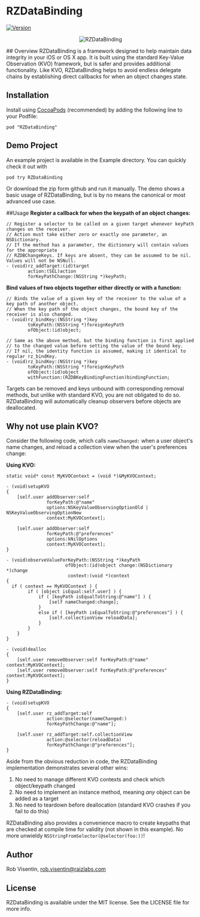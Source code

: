 # RZDataBinding

[![Version](https://img.shields.io/cocoapods/v/RZDataBinding.svg?style=flat)](http://cocoadocs.org/docsets/RZDataBinding)

<p align="center">
<img src="http://cl.ly/image/1r0I0x401W2m/chain.png"
alt="RZDataBinding">
</p>
## Overview
RZDataBinding is a framework designed to help maintain data integrity in your iOS or OS X app. It is built using the standard Key-Value Observation (KVO) framework, but is safer and provides additional functionality. Like KVO, RZDataBinding helps to avoid endless delegate chains by establishing direct callbacks for when an object changes state.

## Installation
Install using [CocoaPods](http://cocoapods.org) (recommended) by adding the following line to your Podfile:

`pod "RZDataBinding"`

## Demo Project
An example project is available in the Example directory. You can quickly check it out with

`pod try RZDataBinding`

Or download the zip form github and run it manually. The demo shows a basic usage of RZDataBinding, but is by no means the canonical or most advanced use case. 

##Usage
**Register a callback for when the keypath of an object changes:**
``` obj-c
// Register a selector to be called on a given target whenever keyPath changes on the receiver.
// Action must take either zero or exactly one parameter, an NSDictionary. 
// If the method has a parameter, the dictionary will contain values for the appropriate 
// RZDBChangeKeys. If keys are absent, they can be assumed to be nil. Values will not be NSNull.
- (void)rz_addTarget:(id)target
        action:(SEL)action
        forKeyPathChange:(NSString *)keyPath;
```

**Bind values of two objects together either directly or with a function:**
``` obj-c
// Binds the value of a given key of the receiver to the value of a key path of another object. 
// When the key path of the object changes, the bound key of the receiver is also changed.
- (void)rz_bindKey:(NSString *)key
        toKeyPath:(NSString *)foreignKeyPath
        ofObject:(id)object;

// Same as the above method, but the binding function is first applied 
// to the changed value before setting the value of the bound key.
// If nil, the identity function is assumed, making it identical to regular rz_bindKey.
- (void)rz_bindKey:(NSString *)key 
        toKeyPath:(NSString *)foreignKeyPath 
        ofObject:(id)object
        withFunction:(RZDBKeyBindingFunction)bindingFunction;
```
Targets can be removed and keys unbound with corresponding removal methods, but unlike with standard KVO, you are not obligated to do so. RZDataBinding will automatically cleanup observers before objects are deallocated. 

## Why not use plain KVO?
Consider the following code, which calls `nameChanged:` when a user object's name changes, and reload a collection view when the user's preferences change:

**Using KVO:**
``` obj-c
static void* const MyKVOContext = (void *)&MyKVOContext;

- (void)setupKVO
{
    [self.user addObserver:self
               forKeyPath:@"name"
               options:NSKeyValueObservingOptionOld | NSKeyValueObservingOptionNew
               context:MyKVOContext]; 
                  
    [self.user addObserver:self
               forKeyPath:@"preferences"
               options:kNilOptions
               context:MyKVOContext];
}

- (void)observeValueForKeyPath:(NSString *)keyPath
                      ofObject:(id)object change:(NSDictionary *)change
                       context:(void *)context
{
  if ( context == MyKVOContext ) {
        if ( [object isEqual:self.user] ) {
            if ( [keyPath isEqualToString:@"name"] ) {
                [self nameChanged:change];
            }
            else if ( [keyPath isEqualToString:@"preferences"] ) {
                [self.collectionView reloadData];
            }
        }
    }
}

- (void)dealloc
{
    [self.user removeObserver:self forKeyPath:@"name" context:MyKVOContext];
    [self.user removeObserver:self forKeyPath:@"preferences" context:MyKVOContext];
}
```

**Using RZDataBinding:**
``` obj-c
- (void)setupKVO
{
    [self.user rz_addTarget:self 
               action:@selector(nameChanged:) 
               forKeyPathChange:@"name"];
    
    [self.user rz_addTarget:self.collectionView 
               action:@selector(reloadData) 
               forKeyPathChange:@"preferences"];
}
```
Aside from the obvious reduction in code, the RZDataBinding implementation demonstrates several other wins:

1. No need to manage different KVO contexts and check which object/keypath changed
2. No need to implement an instance method, meaning *any* object can be added as a target
3. No need to teardown before deallocation (standard KVO crashes if you fail to do this)

RZDataBinding also provides a convenience macro to create keypaths that are checked at compile time for validity (not shown in this example). No more unwieldy `NSStringFromSelector(@selector(foo:))`!

## Author
Rob Visentin, rob.visentin@raizlabs.com

## License
RZDataBinding is available under the MIT license. See the LICENSE file for more info.
